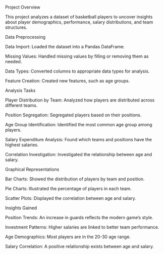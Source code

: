 Project Overview

This project analyzes a dataset of basketball players to uncover insights about player demographics, performance, salary distributions, and team structures.

Data Preprocessing

Data Import: Loaded the dataset into a Pandas DataFrame.

Missing Values: Handled missing values by filling or removing them as needed.

Data Types: Converted columns to appropriate data types for analysis.

Feature Creation: Created new features, such as age groups.


Analysis Tasks

Player Distribution by Team: Analyzed how players are distributed across different teams.

Position Segregation: Segregated players based on their positions.

Age Group Identification: Identified the most common age group among players.

Salary Expenditure Analysis: Found which teams and positions have the highest salaries.

Correlation Investigation: Investigated the relationship between age and salary.


Graphical Representations

Bar Charts: Showed the distribution of players by team and position.

Pie Charts: Illustrated the percentage of players in each team.

Scatter Plots: Displayed the correlation between age and salary.

Insights Gained

Position Trends: An increase in guards reflects the modern game’s style.

Investment Patterns: Higher salaries are linked to better team performance.

Age Demographics: Most players are in the 20-30 age range.

Salary Correlation: A positive relationship exists between age and salary.


